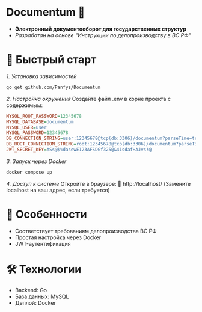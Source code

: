 # Documentum 📂
- **Электронный документооборот для государственных структур**
- *Разработан на основе "Инструкции по делопроизводству в ВС РФ"*
# 🚀 Быстрый старт
*1. Установка зависимостей*
```bash
go get github.com/Panfys/Documentum
```
*2. Настройка окружения*
Создайте файл .env в корне проекта с содержимым:
```ini
MYSQL_ROOT_PASSWORD=12345678
MYSQL_DATABASE=documentum
MYSQL_USER=user
MYSQL_PASSWORD=12345678
DB_CONNECTION_STRING=user:12345678@tcp(db:3306)/documentum?parseTime=true
DB_ROOT_CONNECTION_STRING=root:12345678@tcp(db:3306)/documentum?parseTime=true
JWT_SECRET_KEY=ASs@$%dasewE123AFSDGf325@&41sdafHAJvs!@
```
*3. Запуск через Docker*
```bash
docker compose up
```
*4. Доступ к системе*
Откройте в браузере:
🔗 http://localhost/
(Замените localhost на ваш адрес, если требуется)
# 📌 Особенности
- Соответствует требованиям делопроизводства ВС РФ
- Простая настройка через Docker
- JWT-аутентификация
# 🛠 Технологии
- Backend: Go
- База данных: MySQL
- Деплой: Docker

